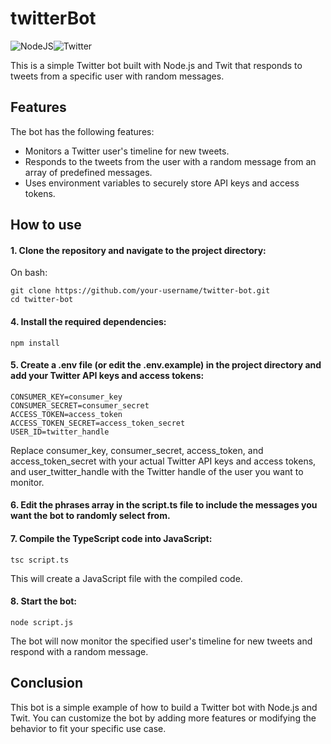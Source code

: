 
# twitterBot

![NodeJS](https://img.shields.io/badge/node.js-6DA55F?style=for-the-badge&logo=node.js&logoColor=white)![Twitter](https://img.shields.io/badge/Twitter-1DA1F2?style=for-the-badge&logo=twitter&logoColor=white)

This is a simple Twitter bot built with Node.js and Twit that responds to tweets from a specific user with random messages.
## Features
The bot has the following features:
- Monitors a Twitter user's timeline for new tweets.
- Responds to the tweets from the user with a random message from an array of predefined messages.
- Uses environment variables to securely store API keys and access tokens.
## How to use
#### 1. Clone the repository and navigate to the project directory:
On bash:
```
git clone https://github.com/your-username/twitter-bot.git
cd twitter-bot
```
#### 4. Install the required dependencies:
```
npm install
```

#### 5. Create a .env file (or edit the .env.example) in the project directory and add your Twitter API keys and access tokens:

```
CONSUMER_KEY=consumer_key
CONSUMER_SECRET=consumer_secret
ACCESS_TOKEN=access_token
ACCESS_TOKEN_SECRET=access_token_secret
USER_ID=twitter_handle
```

Replace consumer_key, consumer_secret, access_token, and access_token_secret with your actual Twitter API keys and access tokens, and user_twitter_handle with the Twitter handle of the user you want to monitor.

#### 6. Edit the phrases array in the script.ts file to include the messages you want the bot to randomly select from.


#### 7.  Compile the TypeScript code into JavaScript:
```
tsc script.ts
```
This will create a JavaScript file with the compiled code.

#### 8.  Start the bot:
```
node script.js
```
The bot will now monitor the specified user's timeline for new tweets and respond with a random message.

  

## Conclusion

  

This bot is a simple example of how to build a Twitter bot with Node.js and Twit. You can customize the bot by adding more features or modifying the behavior to fit your specific use case.